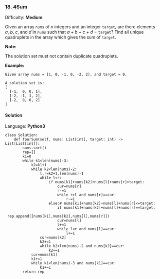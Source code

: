 ### [18\. 4Sum](https://leetcode.com/problems/4sum/)

Difficulty: **Medium**


Given an array `nums` of _n_ integers and an integer `target`, are there elements _a_, _b_, _c_, and _d_ in `nums` such that _a_ + _b_ + _c_ + _d_ = `target`? Find all unique quadruplets in the array which gives the sum of `target`.

**Note:**

The solution set must not contain duplicate quadruplets.

**Example:**

```
Given array nums = [1, 0, -1, 0, -2, 2], and target = 0.

A solution set is:
[
  [-1,  0, 0, 1],
  [-2, -1, 1, 2],
  [-2,  0, 0, 2]
]
```


#### Solution

Language: **Python3**

```python3
class Solution:
    def fourSum(self, nums: List[int], target: int) -> List[List[int]]:
        nums.sort()
        rep=[]
        k1=0
        while k1<len(nums)-3:
            k2=k1+1
            while k2<len(nums)-2:
                l,r=k2+1,len(nums)-1
                while l<r:
                    if nums[k1]+nums[k2]+nums[l]+nums[r]>target:
                        cur=nums[r]
                        r-=1
                        while r>l and nums[r]==cur:
                            r-=1
                    else:# nums[k1]+nums[k2]+nums[l]+nums[r]<=target:
                        if nums[k1]+nums[k2]+nums[l]+nums[r]==target:
                            rep.append([nums[k1],nums[k2],nums[l],nums[r]])
                        cur=nums[l]
                        l+=1
                        while l<r and nums[l]==cur:
                            l+=1
                cur=nums[k2]
                k2+=1
                while k2<len(nums)-2 and nums[k2]==cur:
                    k2+=1
            cur=nums[k1]
            k1+=1
            while k1<len(nums)-3 and nums[k1]==cur:
                k1+=1
        return rep
```